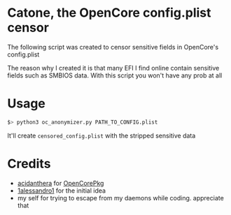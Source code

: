 # Catone, the OpenCore config.plist censor

The following script was created to censor sensitive fields in OpenCore's config.plist

The reason why I created it is that many EFI I find online contain sensitive fields such as SMBIOS data.
With this script you won't have any prob at all

# Usage

```bash
$> python3 oc_anonymizer.py PATH_TO_CONFIG.plist
```

It'll create `censored_config.plist` with the stripped sensitive data

# Credits

- [acidanthera](https://github.com/acidanthera) for [OpenCorePkg](https://github.com/acidanthera)
- [1alessandro1](https://github.com/1alessandro1) for the initial idea
- my self for trying to escape from my daemons while coding. appreciate that
